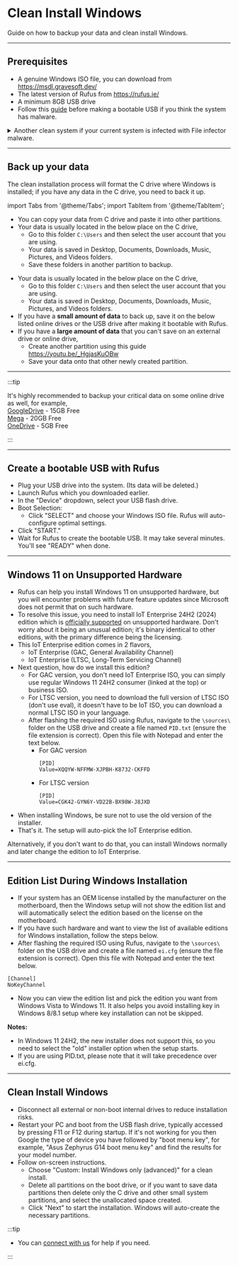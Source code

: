 # Clean Install Windows

Guide on how to backup your data and clean install Windows.

---

## Prerequisites

- A genuine Windows ISO file, you can download from https://msdl.gravesoft.dev/
- The latest version of Rufus from https://rufus.ie/
- A minimum 8GB USB drive  
- Follow this [guide](remove_malware.md) before making a bootable USB if you think the system has malware.
<details>
  <summary>Another clean system if your current system is infected with File infector malware.</summary>

  **Why?**  
  Because file infector malware can copy itself to the bootable USB that you are going to make to perform a clean installation.  
  You need to use another clean system to make a bootable USB and plug it into the current infected system only when it's not running live Windows.  
  **How to check if you have file infector malware?**  
  Open PowerShell as admin and enter  
  `sc.exe start "sppsvc" > $null 2>&1; Write-Host "Error code: $LASTEXITCODE"`  
  If the output is 577 or 225, then most likely chances are that the system is infected with File infector malware. 
  
  **What if you don't have another clean system?**  
  You can try Dr.Web https://free.drweb.com/download+cureit/gr to remove file infector malware. However in some cases, it may miss to remove all, that's why its best to make bootable USB on another clean system.


</details>

---

## Back up your data

The clean installation process will format the C drive where Windows is installed; if you have any data in the C drive, you need to back it up.

import Tabs from '@theme/Tabs';
import TabItem from '@theme/TabItem';

<Tabs>
<TabItem value="multiple_partition" label="I have multiple partitions on my drive, like C:\ D:\" default>

- You can copy your data from C drive and paste it into other partitions.
- Your data is usually located in the below place on the C drive,  
  - Go to this folder `C:\Users` and then select the user account that you are using.
  - Your data is saved in Desktop, Documents, Downloads, Music, Pictures, and Videos folders.
  - Save these folders in another partition to backup.

</TabItem>

<TabItem value="one_partition" label="I have C:\ drive only" default>

- Your data is usually located in the below place on the C drive,  
  - Go to this folder `C:\Users` and then select the user account that you are using.
  - Your data is saved in Desktop, Documents, Downloads, Music, Pictures, and Videos folders.
- If you have a **small amount of data** to back up, save it on the below listed online drives or the USB drive after making it bootable with Rufus.
- If you have a **large amount of data** that you can't save on an external drive or online drive,  
  - Create another partition using this guide https://youtu.be/_HgjasKuOBw
  - Save your data onto that other newly created partition.

</TabItem>
</Tabs>

---

:::tip

It's highly recommended to backup your critical data on some online drive as well, for example,  
[GoogleDrive](https://drive.google.com/) - 15GB Free  
[Mega](https://mega.io/) - 20GB Free  
[OneDrive](https://onedrive.live.com/) - 5GB Free  

:::

---

## Create a bootable USB with Rufus

- Plug your USB drive into the system. (Its data will be deleted.)
- Launch Rufus which you downloaded earlier.
- In the "Device" dropdown, select your USB flash drive.
- Boot Selection:
  - Click "SELECT" and choose your Windows ISO file. Rufus will auto-configure optimal settings.
- Click "START."
- Wait for Rufus to create the bootable USB. It may take several minutes. You'll see "READY" when done.

---

## Windows 11 on Unsupported Hardware

- Rufus can help you install Windows 11 on unsupported hardware, but you will encounter problems with future feature updates since Microsoft does not permit that on such hardware.
- To resolve this issue, you need to install IoT Enterprise 24H2 (2024) edition which is [officially supported](https://learn.microsoft.com/windows/iot/iot-enterprise/Hardware/System_Requirements?tabs=Windows11LTSC#optional-minimum-requirements) on unsupported hardware. Don't worry about it being an unusual edition; it's binary identical to other editions, with the primary difference being the licensing.
- This IoT Enterprise edition comes in 2 flavors,
  - IoT Enterprise (GAC, General Availability Channel) 
  - IoT Enterprise (LTSC, Long-Term Servicing Channel)
- Next question, how do we install this edition?  
  - For GAC version, you don't need IoT Enterprise ISO, you can simply use regular Windows 11 24H2 consumer (linked at the top) or business ISO.
  - For LTSC version, you need to download the full version of LTSC ISO (don't use eval), it doesn't have to be IoT ISO, you can download a normal LTSC ISO in your language.
  - After flashing the required ISO using Rufus, navigate to the `\sources\` folder on the USB drive and create a file named `PID.txt` (ensure the file extension is correct). Open this file with Notepad and enter the text below.
    - For GAC version  
	  ```
	  [PID]
	  Value=XQQYW-NFFMW-XJPBH-K8732-CKFFD
	  ```
    - For LTSC version  
	  ```
	  [PID]
	  Value=CGK42-GYN6Y-VD22B-BX98W-J8JXD
	  ```
- When installing Windows, be sure not to use the old version of the installer.
- That's it. The setup will auto-pick the IoT Enterprise edition.

Alternatively, if you don't want to do that, you can install Windows normally and later change the edition to IoT Enterprise.

---

## Edition List During Windows Installation

- If your system has an OEM license installed by the manufacturer on the motherboard, then the Windows setup will not show the edition list and will automatically select the edition based on the license on the motherboard.
- If you have such hardware and want to view the list of available editions for Windows installation, follow the steps below.
- After flashing the required ISO using Rufus, navigate to the `\sources\` folder on the USB drive and create a file named `ei.cfg` (ensure the file extension is correct). Open this file with Notepad and enter the text below.
```
[Channel]
NoKeyChannel
```
- Now you can view the edition list and pick the edition you want from Windows Vista to Windows 11. It also helps you avoid installing key in Windows 8/8.1 setup where key installation can not be skipped.

**Notes:**  
- In Windows 11 24H2, the new installer does not support this, so you need to select the "old" installer option when the setup starts.
- If you are using PID.txt, please note that it will take precedence over ei.cfg.

---

## Clean Install Windows

- Disconnect all external or non-boot internal drives to reduce installation risks.
- Restart your PC and boot from the USB flash drive, typically accessed by pressing F11 or F12 during startup. If it's not working for you then Google the type of device you have followed by "boot menu key", for example, "Asus Zephyrus G14 boot menu key" and find the results for your model number.
- Follow on-screen instructions.
  - Choose "Custom: Install Windows only (advanced)" for a clean install.
  - Delete all partitions on the boot drive, or if you want to save data partitions then delete only the C drive and other small system partitions, and select the unallocated space created.
  - Click "Next" to start the installation. Windows will auto-create the necessary partitions.

:::tip

-   You can [connect with us](troubleshoot.md) for help if you need.

:::
